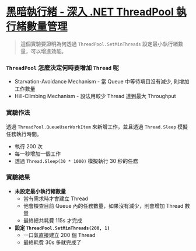 # [黑暗執行緒 - 深入 .NET ThreadPool 執行緒數量管理](https://blog.darkthread.net/blog/threadpool-thread-management/)
> 這個實驗要證明為何透過 `ThreadPool.SetMinThreads` 設定最小執行緒數量，可以增進效能。



### `ThreadPool` 怎麼決定何時要增加 `Thread` 呢
- Starvation-Avoidance Mechanism - 當 Queue 中等待項目沒有減少, 則增加工作數量
- Hill-Climbing Mechanism - 設法用較少 Thread 達到最大 Throughput

### 實驗作法
透過 `ThreadPool.QueueUserWorkItem` 來新增工作，並且透過 `Thread.Sleep` 模擬任務執行時間。
- 執行 200 次
- 每一秒增加一個工作
- 透過 `Thread.Sleep(30 * 1000)` 模擬執行 30 秒的任務

### 實驗結果
- **未設定最小執行緒數量**
  - 當有需求時才會建立 Thread
  - 他會檢查目前 Queue 內的任務數量，如果沒有減少，則會增加 Thread 數量
  - 最終總共耗費 115s 才完成
- **設定 `ThreadPool.SetMinThreads(200, 1)`**
  - 一口氣直接建立 200 個 Thread
  - 最終耗費 30s 多就完成了
